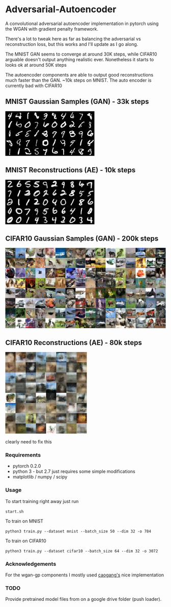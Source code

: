 # Adversarial-Autoencoder
A convolutional adversarial autoencoder implementation in pytorch using the WGAN with gradient penalty framework. 

There's a lot to tweak here as far as balancing the adversarial vs reconstruction loss, but this works and I'll update as I go along. 

The MNIST GAN seems to converge at around 30K steps, while CIFAR10 arguable doesn't output anything realistic ever. Nonetheless it starts to looks ok at around 50K steps

The autoencoder components are able to output good reconstructions much faster than the GAN. ~10k steps on MNIST. The auto encoder is currently bad with CIFAR10

## MNIST Gaussian Samples (GAN) - 33k steps

![output image](plots/mnist/samples_33099.jpg)

## MNIST Reconstructions (AE) - 10k steps

![output_image](results/mnist/ae_samples_10799.jpg)

## CIFAR10 Gaussian Samples (GAN) - 200k steps

![output image](plots/cifar10/samples_199999.jpg)

## CIFAR10 Reconstructions (AE) - 80k steps

![output image](results/cifar10/ae_samples_80699.jpg)

clearly need to fix this 

### Requirements

* pytorch 0.2.0
* python 3 - but 2.7 just requires some simple modifications
* matplotlib / numpy / scipy

### Usage

To start training right away just run 

`start.sh`


To train on MNIST

`python3 train.py --dataset mnist --batch_size 50 --dim 32 -o 784`

To train on CIFAR10

`python3 train.py --dataset cifar10 --batch_size 64 --dim 32 -o 3072`

### Acknowledgements

For the wgan-gp components I mostly used [caogang's](https://github.com/caogang/wgan-gp) nice implementation


### TODO

Provide pretrained model files from on a google drive folder (push loader). 

